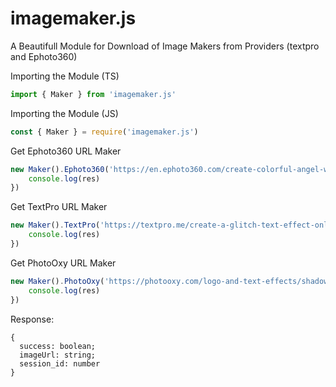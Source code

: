 # imagemaker.js
A Beautifull Module for Download of Image Makers from Providers (textpro and Ephoto360)

Importing the Module (TS)
```ts
import { Maker } from 'imagemaker.js'
```
Importing the Module (JS)
```ts
const { Maker } = require('imagemaker.js')
```
Get Ephoto360 URL Maker
```ts
new Maker().Ephoto360('https://en.ephoto360.com/create-colorful-angel-wing-avatars-731.html', ["Bruno Mars"]).then(res => {
    console.log(res)
})
```
Get TextPro URL Maker
```ts
new Maker().TextPro('https://textpro.me/create-a-glitch-text-effect-online-free-1026.html', ["Bruno Mars", 'Cod3r']).then(res => {
    console.log(res)
})
```
Get PhotoOxy URL Maker
```ts
new Maker().PhotoOxy('https://photooxy.com/logo-and-text-effects/shadow-text-effect-in-the-sky-394.htmll', ["Bruno Mars"]).then(res => {
    console.log(res)
})
```
Response: 
```
{
  success: boolean;
  imageUrl: string;
  session_id: number
}
```
